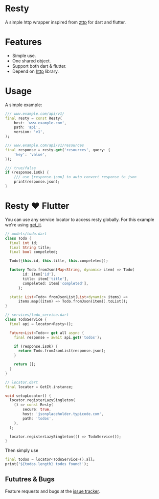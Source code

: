 # Resty

A simple http wrapper inspired from [zttp](https://github.com/kitetail/zttp) for dart and flutter.

# Features

- Simple use.
- One shared object.
- Support both dart & flutter.
- Depend on [http](https://pub.dev/packages/http) library.

# Usage

A simple example:

```dart
/// www.example.com/api/v1/
final resty = const Resty(
    host: 'www.example.com',
    path: 'api',
    version: 'v1',
);

/// www.example.com/api/v1/resources
final response = resty.get('resources', query: {
    'key': 'value',
});

/// true/false
if (response.isOk) {
    /// use [response.json] to auto convert response to json
    print(response.json);
}
```

# Resty ❤️ Flutter

You can use any service locator to access resty globally.
For this example we're using [get_it](https://pub.dev/packages/get_it).

```dart
// models/todo.dart
class Todo {
  final int id;
  final String title;
  final bool compeleted;

  Todo({this.id, this.title, this.compeleted});

  factory Todo.fromJson(Map<String, dynamic> item) => Todo(
        id: item['id'],
        title: item['title'],
        compeleted: item['completed'],
      );

  static List<Todo> fromJsonList(List<dynamic> items) =>
      items.map((item) => Todo.fromJson(item)).toList();
}

// services/todo_service.dart
class TodoService {
  final api = locator<Resty>();

  Future<List<Todo>> get all async {
    final response = await api.get('todos');

    if (response.isOk) {
      return Todo.fromJsonList(response.json);
    }

    return [];
  }
}

// locator.dart
final locator = GetIt.instance;

void setupLocator() {
  locator.registerLazySingleton(
    () => const Resty(
        secure: true,
        host: 'jsonplaceholder.typicode.com',
        path: 'todos',
    ),
  );

  locator.registerLazySingleton(() => TodoService());
}
```

Then simply use

```dart
final todos = locator<TodoService>().all;
print('${todos.length} todos found!');
```

## Fututres & Bugs

Feature requests and bugs at the [issue tracker](https://github.com/hsul4n/dart-resty).
